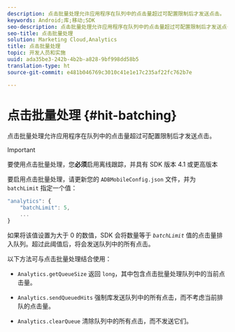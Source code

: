 ```yaml
---
description: 点击批量处理允许应用程序在队列中的点击量超过可配置限制后才发送点击。
keywords: Android;库;移动;SDK
seo-description: 点击批量处理允许应用程序在队列中的点击量超过可配置限制后才发送点击。
seo-title: 点击批量处理
solution: Marketing Cloud,Analytics
title: 点击批量处理
topic: 开发人员和实施
uuid: ada35be3-242b-4b2b-a828-9bf998dd58b5
translation-type: ht
source-git-commit: e481b046769c3010c41e1e17c235af22fc762b7e

---
```



# 点击批量处理 {#hit-batching}

点击批量处理允许应用程序在队列中的点击量超过可配置限制后才发送点击。

>[!IMPORTANT]
>
>要使用点击批量处理，您&#x200B;**必须**&#x200B;启用离线跟踪，并具有 SDK 版本 4.1 或更高版本

要启用点击批量处理，请更新您的 `ADBMobileConfig.json` 文件，并为 `batchLimit` 指定一个值：

```js
"analytics": {
    "batchLimit": 5,
    ...
}
```

如果将该值设置为大于 0 的数值，SDK 会将数量等于 *`batchLimit`* 值的点击量排入队列。超过此阈值后，将会发送队列中的所有点击。

以下方法可与点击批量处理结合使用：

* `Analytics.getQueueSize` 返回 `long`，其中包含点击批量处理队列中的当前点击量。

* `Analytics.sendQueuedHits` 强制库发送队列中的所有点击，而不考虑当前排队的点击量。
* `Analytics.clearQueue` 清除队列中的所有点击，而不发送它们。
